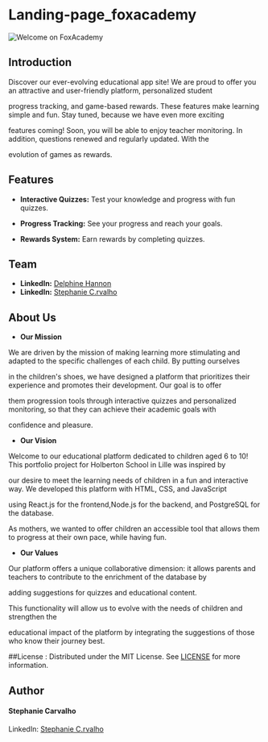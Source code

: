 # Landing-page_foxacademy

 <img src="https://cdn.discordapp.com/attachments/1212359396739252225/1302311133797027981/Welcome.png?ex=6727a742&is=672655c2&hm=166959fbc711f6ca4707fcd693a5a07b1b946b81a8d1a126532f96d462c71158&" alt="Welcome on FoxAcademy">

## Introduction

Discover our ever-evolving educational app site! We are proud to offer you an attractive and user-friendly platform, personalized student

progress tracking, and game-based rewards. These features make learning simple and fun. Stay tuned, because we have even more exciting

features coming! Soon, you will be able to enjoy teacher monitoring. In addition, questions renewed and regularly updated. With the

evolution of games as rewards.

## Features

- **Interactive Quizzes:** Test your knowledge and progress with fun quizzes.

- **Progress Tracking:** See your progress and reach your goals.

- **Rewards System:**  Earn rewards by completing quizzes.

## Team

- **LinkedIn:** [Delphine Hannon](https://www.linkedin.com/in/stephanie-c-35582a13a/)
- **LinkedIn:** [Stephanie C.rvalho](https://github.com/Delphine-H/)

## About Us

- **Our Mission**

We are driven by the mission of making learning more stimulating and adapted to the specific challenges of each child. By putting ourselves

in the children's shoes, we have designed a platform that prioritizes their experience and promotes their development. Our goal is to offer

them progression tools through interactive quizzes and personalized monitoring, so that they can achieve their academic goals with

confidence and pleasure.

- **Our Vision**

Welcome to our educational platform dedicated to children aged 6 to 10! This portfolio project for Holberton School in Lille was inspired by

our desire to meet the learning needs of children in a fun and interactive way. We developed this platform with HTML, CSS, and JavaScript

using React.js for the frontend,Node.js for the backend, and PostgreSQL for the database.

As mothers, we wanted to offer children an accessible tool that allows them to progress at their own pace, while having fun.

- **Our Values**

Our platform offers a unique collaborative dimension: it allows parents and teachers to contribute to the enrichment of the database by

adding suggestions for quizzes and educational content.

This functionality will allow us to evolve with the needs of children and strengthen the

educational impact of the platform by integrating the suggestions of those who know their journey best.

##License : Distributed under the MIT License.
See [LICENSE](https://www.holbertonschool.fr/) for more information.


## Author
#### Stephanie Carvalho

LinkedIn: [Stephanie C.rvalho](https://www.linkedin.com/in/stephanie-c-35582a13a/)
